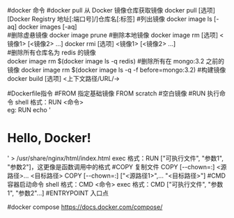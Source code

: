 #docker 命令
   #docker pull 从 Docker 镜像仓库获取镜像
     docker pull [选项] [Docker Registry 地址[:端口号]/]仓库名[:标签]
   #列出镜像
     docker image ls [-aq]
     docker images [-aq]   
   #删除虚悬镜像
     docker image prune
   #删除本地镜像
     docker image rm [选项] <镜像1> [<镜像2> ...]
     docker rmi [选项] <镜像1> [<镜像2> ...]  
     #删除所有仓库名为 redis 的镜像  
       docker image rm $(docker image ls -q redis)
     #删除所有在 mongo:3.2 之前的镜像
       docker image rm $(docker image ls -q -f before=mongo:3.2)
   #构建镜像
     docker build [选项] <上下文路径/URL/->
     
#Dockerfile指令
   #FROM 指定基础镜像
     FROM scratch   #空白镜像
   #RUN 执行命令
     shell 格式：RUN <命令>  
       eg: RUN echo '<h1>Hello, Docker!</h1>' > /usr/share/nginx/html/index.html
     exec 格式：RUN ["可执行文件", "参数1", "参数2"]，这更像是函数调用中的格式 
   #COPY 复制文件
     COPY [--chown=<user>:<group>] <源路径>... <目标路径>
     COPY [--chown=<user>:<group>] ["<源路径1>",... "<目标路径>"] 
   #CMD 容器启动命令
     shell 格式：CMD <命令>
     exec 格式：CMD ["可执行文件", "参数1", "参数2"...]
   #ENTRYPOINT 入口点
   
   
#docker compose
https://docs.docker.com/compose/